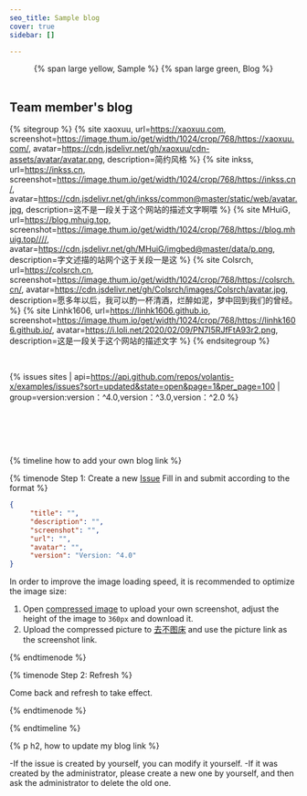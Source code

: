 ```yaml
---
seo_title: Sample blog
cover: true
sidebar: []

---
```


<center>
{% span large yellow, Sample %}
{% span large green, Blog %}
</center>
<br>

## Team member's blog

{% sitegroup %}
{% site xaoxuu, url=https://xaoxuu.com, screenshot=https://image.thum.io/get/width/1024/crop/768/https://xaoxuu.com/, avatar=https://cdn.jsdelivr.net/gh/xaoxuu/cdn-assets/avatar/avatar.png, description=简约风格 %}
{% site inkss, url=https://inkss.cn, screenshot=https://image.thum.io/get/width/1024/crop/768/https://inkss.cn/, avatar=https://cdn.jsdelivr.net/gh/inkss/common@master/static/web/avatar.jpg, description=这不是一段关于这个网站的描述文字啊喂 %}
{% site MHuiG, url=https://blog.mhuig.top, screenshot=https://image.thum.io/get/width/1024/crop/768/https://blog.mhuig.top////, avatar=https://cdn.jsdelivr.net/gh/MHuiG/imgbed@master/data/p.png, description=字文述描的站网个这于关段一是这 %}
{% site Colsrch, url=https://colsrch.cn, screenshot=https://image.thum.io/get/width/1024/crop/768/https://colsrch.cn/, avatar=https://cdn.jsdelivr.net/gh/Colsrch/images/Colsrch/avatar.jpg, description=愿多年以后，我可以酌一杯清酒，烂醉如泥，梦中回到我们的曾经。 %}
{% site Linhk1606, url=https://linhk1606.github.io, screenshot=https://image.thum.io/get/width/1024/crop/768/https://linhk1606.github.io/, avatar=https://i.loli.net/2020/02/09/PN7I5RJfFtA93r2.png, description=这是一段关于这个网站的描述文字 %}
{% endsitegroup %}


<br>

{% issues sites | api=https://api.github.com/repos/volantis-x/examples/issues?sort=updated&state=open&page=1&per_page=100 | group=version:version：^4.0,version：^3.0,version：^2.0 %}

<br>


<!-- more -->

<br><br>

{% timeline how to add your own blog link %}

{% timenode Step 1: Create a new [Issue](https://github.com/volantis-x/examples/issues/) Fill in and submit according to the format %}

```json
{
     "title": "",
     "description": "",
     "screenshot": "",
     "url": "",
     "avatar": "",
     "version": "Version: ^4.0"
}
```

In order to improve the image loading speed, it is recommended to optimize the image size:
1. Open [compressed image](https://www.yasuotu.com/) to upload your own screenshot, adjust the height of the image to `360px` and download it.
2. Upload the compressed picture to [去不图床](https://7bu.top/) and use the picture link as the screenshot link.

{% endtimenode %}

{% timenode Step 2: Refresh %}

Come back and refresh to take effect.

{% endtimenode %}

{% endtimeline %}

{% p h2, how to update my blog link %}

-If the issue is created by yourself, you can modify it yourself.
-If it was created by the administrator, please create a new one by yourself, and then ask the administrator to delete the old one.